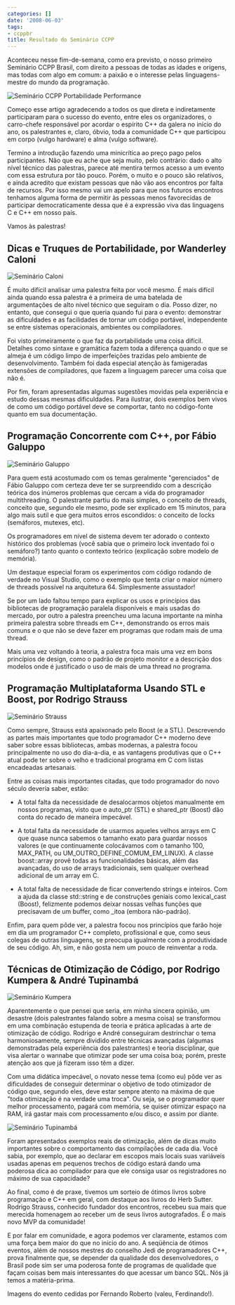 ```yaml
---
categories: []
date: '2008-06-03'
tags:
- ccppbr
title: Resultado do Seminário CCPP
---
```


Aconteceu nesse fim-de-semana, como era previsto, o nosso primeiro Seminário CCPP Brasil, com direito a pessoas de todas as idades e origens, mas todas com algo em comum: a paixão e o interesse pelas linguagens-mestre do mundo da programação.

![Seminário CCPP Portabilidade Performance](/img/seminario.jpg)

Começo esse artigo agradecendo a todos os que direta e indiretamente participaram para o sucesso do evento, entre eles os organizadores, o carro-chefe responsável por acordar o espírito C++ da galera no início do ano, os palestrantes e, claro, óbvio, toda a comunidade C++ que participou em corpo (vulgo hardware) e alma (vulgo software).

Termino a introdução fazendo uma minicrítica ao preço pago pelos participantes. Não que eu ache que seja muito, pelo contrário: dado o alto nível técnico das palestras, parece até mentira termos acesso a um evento com essa estrutura por tão pouco. Porém, o muito e o pouco são relativos, e ainda acredito que existam pessoas que não vão aos encontros por falta de recursos. Por isso mesmo vai um apelo para que nos futuros encontros tenhamos alguma forma de permitir às pessoas menos favorecidas de participar democraticamente dessa que é a expressão viva das linguagens C e C++ em nosso país.

Vamos às palestras!

## Dicas e Truques de Portabilidade, por Wanderley Caloni

![Seminário Caloni](/img/seminario-caloni.jpg)

É muito difícil analisar uma palestra feita por você mesmo. É mais difícil ainda quando essa palestra é a primeira de uma batelada de argumentações de alto nível técnico que seguiram o dia. Posso dizer, no entanto, que consegui o que queria quando fui para o evento: demonstrar as dificuldades e as facilidades de tornar um código portável, independente se entre sistemas operacionais, ambientes ou compiladores.

Foi visto primeiramente o que faz da portabilidade uma coisa difícil. Detalhes como sintaxe e gramática fazem toda a diferença quando o que se almeja é um código limpo de imperfeições trazidas pelo ambiente de desenvolvimento. Também foi dada especial atenção às famigeradas extensões de compiladores, que fazem a linguagem parecer uma coisa que não é.

Por fim, foram apresentadas algumas sugestões movidas pela experiência e estudo dessas mesmas dificuldades. Para ilustrar, dois exemplos bem vivos de como um código portável deve se comportar, tanto no código-fonte quanto em sua documentação.

## Programação Concorrente com C++, por Fábio Galuppo

![Seminário Galuppo](/img/seminario-galuppo.jpg)

Para quem está acostumado com os temas geralmente "gerenciados" de Fábio Galuppo com certeza deve ter se surpreendido com a descrição teórica dos inúmeros problemas que cercam a vida do programador multithreading. O palestrante partiu do mais simples, o conceito de threads, conceito que, segundo ele mesmo, pode ser explicado em 15 minutos, para algo mais sutil e que gera muitos erros escondidos: o conceito de locks (semáforos, mutexes, etc).

Os programadores em nível de sistema devem ter adorado o contexto histórico dos problemas (você sabia que o primeiro lock inventado foi o semáforo?) tanto quanto o contexto teórico (explicação sobre modelo de memória).

Um destaque especial foram os experimentos com código rodando de verdade no Visual Studio, como o exemplo que tenta criar o maior número de threads possível na arquitetura 64. Simplesmente assustador!

Se por um lado faltou tempo para explicar os usos e princípios das bibliotecas de programação paralela disponíveis e mais usadas do mercado, por outro a palestra preencheu uma lacuna importante na minha primeira palestra sobre threads em C++, demonstrando os erros mais comuns e o que não se deve fazer em programas que rodam mais de uma thread.

Mais uma vez voltando à teoria, a palestra foca mais uma vez em bons princípios de design, como o padrão de projeto monitor e a descrição dos modelos onde é justificado o uso de mais de uma thread no programa.

## Programação Multiplataforma Usando STL e Boost, por Rodrigo Strauss

![Seminário Strauss](/img/seminari-strauss.jpg)

Como sempre, Strauss está apaixonado pelo Boost (e a STL). Descrevendo as partes mais importantes que todo programador C++ moderno deve saber sobre essas bibliotecas, ambas modernas, a palestra focou principalmente no uso do dia-a-dia, e as vantagens produtivas que o C++ atual pode ter sobre o velho e tradicional programa em C com listas encadeadas artesanais.

Entre as coisas mais importantes citadas, que todo programador do novo século deveria saber, estão:

 - A total falta da necessidade de desalocarmos objetos manualmente em nossos programas, visto que o auto_ptr (STL) e shared_ptr (Boost) dão conta do recado de maneira impecável.

 - A total falta da necessidade de usarmos aqueles velhos arrays em C que quase nunca sabemos o tamanho exato para guardar nossos valores (e que continuamente colocávamos com o tamanho 100, MAX_PATH, ou UM_OUTRO_DEFINE_COMUM_EM_LINUX). A classe boost::array provê todas as funcionalidades básicas, além das avançadas, do uso de arrays tradicionais, sem qualquer overhead adicional de um array em C.

 - A total falta de necessidade de ficar convertendo strings e inteiros. Com a ajuda da classe std::string e de construções geniais como lexical_cast (Boost), felizmente podemos deixar nossas velhas funções que precisavam de um buffer, como _itoa (embora não-padrão).

Enfim, para quem pôde ver, a palestra focou nos princípios que farão hoje em dia um programador C++ completo, profissional e que, como seus colegas de outras linguagens, se preocupa igualmente com a produtividade de seu código. Ah, sim, e não gosta nem um pouco de reinventar a roda.

## Técnicas de Otimização de Código, por Rodrigo Kumpera & André Tupinambá

![Seminário Kumpera](/img/seminario-otimizacao1.jpg)

Aparentemente o que pensei que seria, em minha sincera opinião, um desastre (dois palestrantes falando sobre a mesma coisa) se transformou em uma combinação estupenda de teoria e prática aplicadas à arte de otimização de código. Rodrigo e André conseguiram destrinchar o tema harmoniosamente, sempre dividido entre técnicas avançadas (algumas demonstradas pela experiência dos palestrantes) e teoria disciplinar, que visa alertar o wannabe que otimizar pode ser uma coisa boa; porém, preste atenção aos que já fizeram isso têm a dizer.

Com uma didática impecável, o novato nesse tema (como eu) pôde ver as dificuldades de conseguir determinar o objetivo de todo otimizador de código que, segundo eles, deve estar sempre atento na máxima de que "toda otimização é na verdade uma troca". Ou seja, se o programador quer melhor processamento, pagará com memória, se quiser otimizar espaço na RAM, irá gastar mais com processamento e/ou disco, e assim por diante.

![Seminário Tupinambá](/img/seminario-otimizacao2.jpg)

Foram apresentados exemplos reais de otimização, além de dicas muito importantes sobre o comportamento das compilações de cada dia.  Você sabia, por exemplo, que ao declarar em escopos mais locais suas variáveis usadas apenas em pequenos trechos de código estará dando uma poderosa dica ao compilador para que ele consiga usar os registradores no máximo de sua capacidade?

Ao final, como é de praxe, tivemos um sorteio de ótimos livros sobre programação e C++ em geral, com destaque aos livros do Herb Sutter. Rodrigo Strauss, conhecido fundador dos encontros, recebeu sua mais que merecida homenagem ao receber um de seus livros autografados. É o mais novo MVP da comunidade!

E por falar em comunidade, e agora podemos ver claramente, estamos com uma força bem maior do que no início do ano. A seqüência de ótimos eventos, além de nossos mestres do conselho Jedi de programadores C++, prova finalmente que, se depender da qualidade dos desenvolvedores, o Brasil pode sim ser uma poderosa fonte de programas de qualidade que façam coisas bem mais interessantes do que acessar um banco SQL. Nós já temos a matéria-prima.

Imagens do evento cedidas por Fernando Roberto (valeu, Ferdinando!).